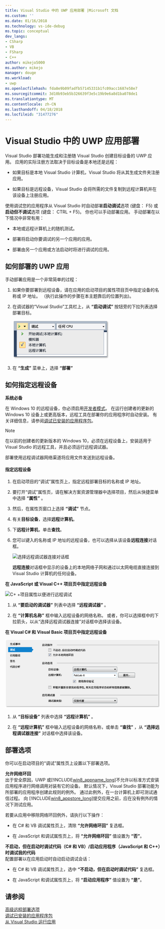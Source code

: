 ```yaml
---
title: Visual Studio 中的 UWP 应用部署 |Microsoft 文档
ms.custom: ''
ms.date: 01/16/2018
ms.technology: vs-ide-debug
ms.topic: conceptual
dev_langs:
- CSharp
- VB
- FSharp
- C++
author: mikejo5000
ms.author: mikejo
manager: douge
ms.workload:
- uwp
ms.openlocfilehash: fda8e9b09fadfb57145331b1fc09acc1687e58e7
ms.sourcegitcommit: 3d10b93eb5b326639f3e5c19b9e6a8d1ba078de1
ms.translationtype: MT
ms.contentlocale: zh-CN
ms.lasthandoff: 04/18/2018
ms.locfileid: "31477276"
---
```

# <a name="deploy-uwp-apps-from-visual-studio"></a>Visual Studio 中的 UWP 应用部署
  
 Visual Studio 部署功能生成和注册随 Visual Studio 创建目标设备的 UWP 应用。 应用的实际注册方法取决于目标设备是本地还是远程：  
  
-   如果目标是本地 Visual Studio 计算机，Visual Studio 将从其生成文件夹注册应用。  
  
-   如果目标是远程设备，Visual Studio 会将所需的文件复制到远程计算机并在该设备上注册应用。  
  
 使用调试您的应用程序从 Visual Studio 时自动部署**启动调试**选项 (键盘： F5) 或**启动但不调试**选项 (键盘： CTRL + F5)。 你也可以手动部署应用。 手动部署在以下情况中非常有用：  
  
-   本地或远程计算机上的随机测试。  
  
-   部署将启动你要调试的另一个应用的应用。  
  
-   部署由另一个应用或方法启动时将进行调试的应用。
  
##  <a name="BKMK_How_to_deploy_a_Windows_Store_app"></a> 如何部署的 UWP 应用  
 手动部署应用是一个非常简单的过程：  
  
1.  如果你要部署到远程设备，请在应用的启动项目的属性项目页中指定设备的名称或 IP 地址。 （执行此操作的步骤在本主题靠后的位置列出)。  
  
2.  在调试器的“Visual Studio”工具栏上，从 **“启动调试”** 按钮旁的下拉列表选择部署目标。  
  
     ![本地计算机上运行](../debugger/media/vsrun_f5_local.png "VSRUN_F5_Local")  
  
3.  在 **“生成”** 菜单上，选择 **“部署”**  
  
##  <a name="BKMK_How_to_specify_a_remote_device"></a> 如何指定远程设备  

**系统必备**  
  
在 Windows 10 的远程设备，你必须启用[开发者模式](/windows/uwp/get-started/enable-your-device-for-development)。 在运行创建者的更新的 Windows 10 设备上或更高版本，远程工具在部署你的应用程序时自动安装。 有关详细信息，请参阅[调试已安装的应用程序包](../debugger/debug-installed-app-package.md)。

> [!NOTE]
> 在以前的创建者的更新版本的 Windows 10，必须在远程设备上，安装适用于 Visual Studio 的远程工具，并且必须运行远程调试器。
  
部署使用远程调试器网络渠道将应用文件发送到远程设备。  
  
#### <a name="to-specify-a-remote-device"></a>指定远程设备  
  
1.  在启动项目的“调试”属性页上，指定远程部署目标的名称或 IP 地址。  
  
2.  要打开“调试”属性页，请在解决方案资源管理器中选择项目，然后从快捷菜单中选择 **“属性”** 。  
  
3.  然后，在属性页窗口上选择 **“调试”** 节点。

4. 有关**目标设备**，选择**远程计算机**。

5. 下**远程计算机**，单击**查找**。
  
4.  您可以键入的名称或 IP 地址的远程设备，也可以选择从该设备**远程连接**对话框。  
  
     ![选择远程调试器连接对话框](../debugger/media/vsrun_selectremotedebuggerdlg.png "VSRUN_SelectRemoteDebuggerDlg")  
  
     **远程连接**对话框中显示的设备上的本地网络子网和通过以太网电缆直接连接到 Visual Studio 计算机的任何设备。  
  
 **在 JavaScript 或 Visual C++ 项目页中指定远程设备**  
  
 ![C&#43; &#43;项目属性以便进行远程调试](../debugger/media/vsrun_cpp_projprop_remote.png "VSRUN_CPP_ProjProp_Remote")  
  
1.  从 **“要启动的调试器”** 列表中选择 **“远程调试器”** 。  
  
2.  在 **“计算机名称”** 框中输入远程设备的网络名称。 或者，你可以选择框中的下拉箭头，以从“选择远程调试器连接”对话框中选择该设备。  
  
 **在 Visual C# 和 Visual Basic 项目页中指定远程设备**  
  
 ![管理项目属性以便进行远程调试](../debugger/media/vsrun_managed_projprop_remote.png "VSRUN_Managed_ProjProp_Remote")  
  
1.  从 **“目标设备”** 列表中选择 **“远程计算机”** 。  
  
2.  在 **“远程计算机”** 框中输入远程设备的网络名称，或单击 **“查找”** ，从 **“选择远程调试器连接”** 对话框中选择该设备。  
  
##  <a name="BKMK_Deployment_options"></a> 部署选项  
 你可以在启动项目的“调试”属性页上设置以下部署选项。  
  
 **允许网络环回**  
 出于安全原因，UWP 或[!INCLUDE[win8_appname_long](../debugger/includes/win8_appname_long_md.md)]不允许以标准方式安装应用程序进行网络调用对装有它的设备。 默认情况下，Visual Studio 部署功能为所部署的应用程序创建此规则的例外。 通过此例外，在一台计算机上即可测试通信过程。 向 [!INCLUDE[win8_appstore_long](../debugger/includes/win8_appstore_long_md.md)]提交应用之前，应在没有例外的情况下测试应用。  
  
 若要从应用中移除网络环回例外，请执行以下操作：  
  
-   在 C# 和 VB 调试属性页上，清除 **“允许网络环回”** 复选框。  
  
-   在 JavaScript 和调试属性页上，将 **“允许网络环回”** 值设置为 **“否”**。  
  
 **不启动，但在启动时调试代码（C# 和 VB）/启动应用程序（JavaScript 和 C++）时调试我的代码**  
 配置部署以在应用启动时自动启动调试会话：  
  
-   在 C# 和 VB 调试属性页上，选中 **“不启动，但在启动时调试代码”** 复选框。  
  
-   在 JavaScript 和调试属性页上，将 **“启动应用程序”** 值设置为 **“是”**。  
  
## <a name="see-also"></a>请参阅  
 [高级远程部署选项](/windows/uwp/debug-test-perf/deploying-and-debugging-uwp-apps#advanced-remote-deployment-options)  
 [调试已安装的应用程序包](../debugger/debug-installed-app-package.md)   
 [从 Visual Studio 运行应用](../debugger/run-store-apps-from-visual-studio.md)